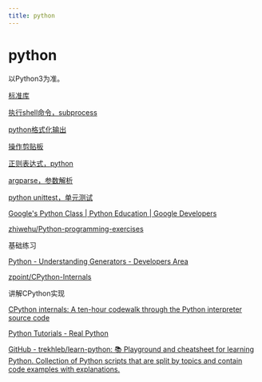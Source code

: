 ```yaml
---
title: python
---
```


# python

以Python3为准。

[标准库](python/标准库.md)

[执行shell命令，subprocess](python/执行shell命令，subprocess.md)

[python格式化输出](python/python格式化输出.md)

[操作剪贴板](python/操作剪贴板.md)

[正则表达式，python](python/正则表达式，python.md)

[argparse，参数解析](python/argparse，参数解析.md)

[python unittest，单元测试](python/python%20unittest，单元测试%204091af35beb542689b4c5dbb31dab710.md)

[Google's Python Class | Python Education | Google Developers](https://developers.google.com/edu/python)

[zhiwehu/Python-programming-exercises](https://github.com/zhiwehu/Python-programming-exercises)

基础练习

[Python - Understanding Generators - Developers Area](https://devarea.com/python-understanding-generators/)

[zpoint/CPython-Internals](https://github.com/zpoint/CPython-Internals)

讲解CPython实现

[CPython internals: A ten-hour codewalk through the Python interpreter source code](https://www.youtube.com/playlist?list=PLzV58Zm8FuBL6OAv1Yu6AwXZrnsFbbR0S)

[Python Tutorials - Real Python](https://realpython.com/)

[GitHub - trekhleb/learn-python: 📚 Playground and cheatsheet for learning Python. Collection of Python scripts that are split by topics and contain code examples with explanations.](https://github.com/trekhleb/learn-python)